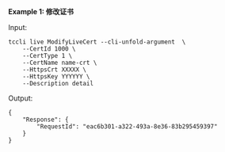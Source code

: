 **Example 1: 修改证书**



Input: 

```
tccli live ModifyLiveCert --cli-unfold-argument  \
    --CertId 1000 \
    --CertType 1 \
    --CertName name-crt \
    --HttpsCrt XXXXX \
    --HttpsKey YYYYYY \
    --Description detail
```

Output: 
```
{
    "Response": {
        "RequestId": "eac6b301-a322-493a-8e36-83b295459397"
    }
}
```

